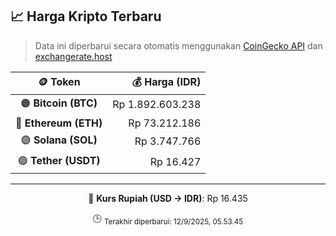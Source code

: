 

<!-- HARGA_KRIPTO -->
## 📈 Harga Kripto Terbaru

> Data ini diperbarui secara otomatis menggunakan [CoinGecko API](https://www.coingecko.com/) dan [exchangerate.host](https://exchangerate.host/)

<div align="center">

| 🪙 Token | 💰 Harga (IDR) |
|:------:|---------------:|
| 🟠 **Bitcoin (BTC)**   | Rp 1.892.603.238 |
| 🔵 **Ethereum (ETH)**  | Rp 73.212.186 |
| 🟣 **Solana (SOL)**    | Rp 3.747.766 |
| 🟢 **Tether (USDT)**   | Rp 16.427 |

---

💱 **Kurs Rupiah (USD → IDR)**: Rp 16.435

🕒 <sub>Terakhir diperbarui: 12/9/2025, 05.53.45</sub>

</div>
<!-- /HARGA_KRIPTO -->